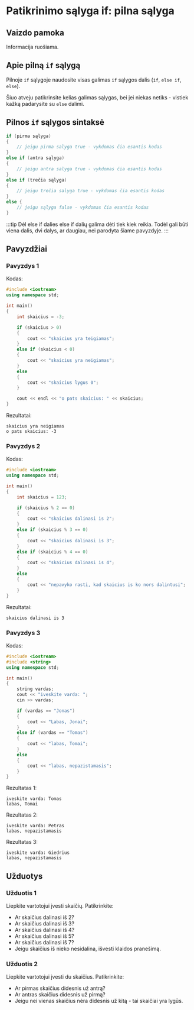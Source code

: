 # Patikrinimo sąlyga if: pilna sąlyga

## Vaizdo pamoka

Informacija ruošiama.

## Apie pilną `if` sąlygą

Pilnoje `if` sąlygoje naudosite visas galimas `if` sąlygos dalis (`if`, `else if`, `else`).

Šiuo atveju patikrinsite kelias galimas sąlygas, bei jei niekas netiks - vistiek kažką padarysite su `else` dalimi.

## Pilnos `if` sąlygos sintaksė

```cpp
if (pirma sąlyga)
{
    // jeigu pirma salyga true - vykdomas čia esantis kodas
}
else if (antra sąlyga)
{
    // jeigu antra salyga true - vykdomas čia esantis kodas
}
else if (trečia sąlyga)
{
    // jeigu trečia salyga true - vykdomas čia esantis kodas
}
else {
	// jeigu sąlyga false - vykdomas čia esantis kodas
}
```

:::tip Dėl else if dalies
else if dalių galima dėti tiek kiek reikia. Todėl gali būti viena dalis, dvi dalys, ar daugiau, nei parodyta šiame pavyzdyje.
:::

## Pavyzdžiai

### Pavyzdys 1

Kodas:

```cpp
#include <iostream>
using namespace std;

int main()
{
	int skaicius = -3;

	if (skaicius > 0)
	{
		cout << "skaicius yra teigiamas";
	}
	else if (skaicius < 0)
	{
		cout << "skaicius yra neigiamas";
	}
	else
	{
		cout << "skaicius lygus 0";
	}

	cout << endl << "o pats skaicius: " << skaicius;
}
```

Rezultatai:

```
skaicius yra neigiamas
o pats skaicius: -3
```

### Pavyzdys 2

Kodas:

```cpp
#include <iostream>
using namespace std;

int main()
{
	int skaicius = 123;

	if (skaicius % 2 == 0)
	{
		cout << "skaicius dalinasi is 2";
	}
	else if (skaicius % 3 == 0)
	{
		cout << "skaicius dalinasi is 3";
	}
	else if (skaicius % 4 == 0)
	{
		cout << "skaicius dalinasi is 4";
	}
	else
	{
		cout << "nepavyko rasti, kad skaicius is ko nors dalintusi";
	}
}
```

Rezultatai:

```
skaicius dalinasi is 3
```

### Pavyzdys 3

Kodas:

```cpp
#include <iostream>
#include <string>
using namespace std;

int main()
{
	string vardas;
	cout << "iveskite varda: ";
	cin >> vardas;

	if (vardas == "Jonas")
	{
		cout << "Labas, Jonai";
	}
	else if (vardas == "Tomas")
	{
		cout << "labas, Tomai";
	}
	else
	{
		cout << "labas, nepazistamasis";
	}
}
```

Rezultatas 1:

```
iveskite varda: Tomas
labas, Tomai
```

Rezultatas 2:

```
iveskite varda: Petras
labas, nepazistamasis
```

Rezultatas 3:

```
iveskite varda: Giedrius
labas, nepazistamasis
```

## Užduotys

### Užduotis 1

Liepkite vartotojui įvesti skaičių. Patikrinkite:

- Ar skaičius dalinasi iš 2?
- Ar skaičius dalinasi iš 3?
- Ar skaičius dalinasi iš 4?
- Ar skaičius dalinasi iš 5?
- Ar skaičius dalinasi iš 7?
- Jeigu skaičius iš nieko nesidalina, išvesti klaidos pranešimą.

### Užduotis 2

Liepkite vartotojui įvesti du skaičius. Patikrinkite:

- Ar pirmas skaičius didesnis už antrą?
- Ar antras skaičius didesnis už pirmą?
- Jeigu nei vienas skaičius nėra didesnis už kitą - tai skaičiai yra lygūs.
